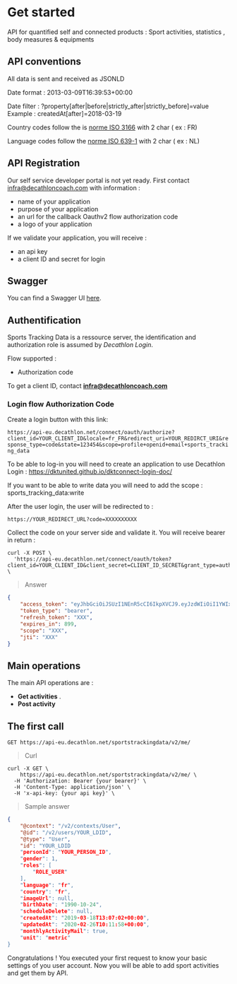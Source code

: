 # Get started

API for quantified self and connected products : Sport activities, statistics , body measures & equipments


## API conventions 


All data is sent and received as JSONLD

Date format : 2013-03-09T16:39:53+00:00

Date filter : ?property[after|before|strictly_after|strictly_before]=value 
Example : createdAt[after]=2018-03-19

Country codes follow the is [norme ISO 3166](https://en.wikipedia.org/wiki/ISO_3166-1_alpha-2) with 2 char ( ex : FR)

Language codes follow the [norme ISO 639-1](https://en.wikipedia.org/wiki/List_of_ISO_639-1_codes) with 2 char ( ex : NL)


## API Registration


Our self service developer portal is not yet ready. First contact infra@decathloncoach.com with information :

* name of your application
* purpose of your application
* an url for the callback Oauthv2 flow authorization code
* a logo of your application

If we validate your application, you will receive :

* an api key
* a client ID and secret for login


## Swagger

You can find a Swagger UI <a href="swagger.htm" target="_blank">here</a>.


## Authentification

Sports Tracking Data is a ressource server, the identification and authorization role is assumed by *Decathlon Login*.

Flow supported :

* Authorization code

To get a client ID, contact **infra@decathloncoach.com**

### Login flow Authorization Code

Create a login button with this link: 

`https://api-eu.decathlon.net/connect/oauth/authorize?client_id=YOUR_CLIENT_ID&locale=fr_FR&redirect_uri=YOUR_REDIRCT_URI&response_type=code&state=123454&scope=profile+openid+email+sports_tracking_data`

To be able to log-in you will need to create an application to use Decathlon Login : https://dktunited.github.io/dktconnect-login-doc/ 

If you want to be able to write data you will need to add the scope : sports_tracking_data:write



After the user login, the user will be redirected to :

`https://YOUR_REDIRECT_URL?code=XXXXXXXXXX`

Collect the code on your server side and validate it. You will receive bearer in return :

```shell
curl -X POST \
  'https://api-eu.decathlon.net/connect/oauth/token?client_id=YOUR_CLIENT_ID&client_secret=CLIENT_ID_SECRET&grant_type=authorization_code&code=THE_USER_CODE&redirect_uri=https://YOUR_REDIRECT_URL' \
``` 


> Answer 

```json
{
    "access_token": "eyJhbGciOiJSUzI1NEnR5cCI6IkpXVCJ9.eyJzdWIiOiI1YWIxMjY3OC1hYzhmLTRkM2YtOTMzOC02NTJlNzkxZGMyZWEiLCJzY29wZSI6WyJwcm9maWxlIl0sImlzcyI6ImRrY29ubmVjdC5vcmciLCJkYXX2NlbnRlciI6IkVVIiwicGVyc29uaWQiOiI1MDAwMDIzNDcwMSIsImV4cCI6MTU0NTEyNjA2NCwiYXV0aG9yaXRpZXMiOlsiUk9MRV9VU0VSIl0sImp0aSI6IjgxOTgxMTllLWQ4YjktNDc1ZC04MTlmLWExYTQyYWQ5YzNkMCIsImNsaWVudF9pZCI6ImRrY29ubmVjdCJ9.HGNlzYh_mlAmdazSMejNd2totNYChUZ33oZUHo27L_xfWR-C_b8-IUg-MKC0w-Or6zahifqJN5y1NfNlqrsLrAWXFg-ZDAyUYgec3kQmRaFG1AgLFUjwsCvGSYcIGY41PHM0WKRENyU_oDL7bN9AjaOLe3Ob-c2BRWBQu6a5W6fmqugQ28ZFLTGDUTcIcsOdTg0DqBU82B_CjsVrK_x1gLM4y2ozkXJ_OmvCl5CjNsvaYJHKANl8gA5TQgX7IaUAwf7YNcun_rnO1k-FeYoc_OLHWIQG1UDrbDrtUUH-WQo7AE9X5BhgzXjWd1rubv703nbq6RP3BeeoeoJIDQ",
    "token_type": "bearer",
    "refresh_token": "XXX",
    "expires_in": 899,
    "scope": "XXX",
    "jti": "XXX"
}
```



## Main operations

The main API operations are : 

* **Get activities** . 
* **Post activity**


## The first call

`GET https://api-eu.decathlon.net/sportstrackingdata/v2/me/`

> Curl

```shell
curl -X GET \
    https://api-eu.decathlon.net/sportstrackingdata/v2/me/ \
  -H 'Authorization: Bearer {your bearer}' \
  -H 'Content-Type: application/json' \
  -H 'x-api-key: {your api key}' \
```



> Sample answer

```json
{
    "@context": "/v2/contexts/User",
    "@id": "/v2/users/YOUR_LDID",
    "@type": "User",
    "id": "YOUR_LDID
    "personId": "YOUR_PERSON_ID",
    "gender": 1,
    "roles": [
        "ROLE_USER"
    ],
    "language": "fr",
    "country": "fr",
    "imageUrl": null,
    "birthDate": "1990-10-24",
    "scheduleDelete": null,
    "createdAt": "2019-03-18T13:07:02+00:00",
    "updatedAt": "2020-02-26T10:11:58+00:00",
    "monthlyActivityMail": true,
    "unit": "metric"
}
```

Congratulations ! You executed your first request to know your basic settings of you user account.
Now you will be able to add sport activities and get them by API.












